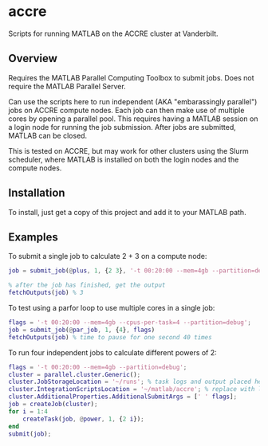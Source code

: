 # accre
Scripts for running MATLAB on the ACCRE cluster at Vanderbilt.

## Overview

Requires the MATLAB Parallel Computing Toolbox to submit jobs. Does not require the MATLAB Parallel Server.

Can use the scripts here to run independent (AKA "embarassingly parallel") jobs on ACCRE compute nodes. Each job can then make use of multiple cores by opening a parallel pool. This requires having a MATLAB session on a login node for running the job submission. After jobs are submitted, MATLAB can be closed.

This is tested on ACCRE, but may work for other clusters using the Slurm scheduler, where MATLAB is installed on both the login nodes and the compute nodes.

## Installation

To install, just get a copy of this project and add it to your MATLAB path.

## Examples

To submit a single job to calculate 2 + 3 on a compute node:
```matlab
job = submit_job(@plus, 1, {2 3}, '-t 00:20:00 --mem=4gb --partition=debug')

% after the job has finished, get the output
fetchOutputs(job) % 3
```

To test using a parfor loop to use multiple cores in a single job:
```matlab
flags = '-t 00:20:00 --mem=4gb --cpus-per-task=4 --partition=debug';
job = submit_job(@par_job, 1, {4}, flags)
fetchOutputs(job) % time to pause for one second 40 times
```

To run four independent jobs to calculate different powers of 2:
```matlab
flags = '-t 00:20:00 --mem=4gb --partition=debug';
cluster = parallel.cluster.Generic();
cluster.JobStorageLocation = '~/runs'; % task logs and output placed here
cluster.IntegrationScriptsLocation = '~/matlab/accre'; % replace with local code directory
cluster.AdditionalProperties.AdditionalSubmitArgs = [' ' flags];
job = createJob(cluster);
for i = 1:4
    createTask(job, @power, 1, {2 i});
end
submit(job);
```
